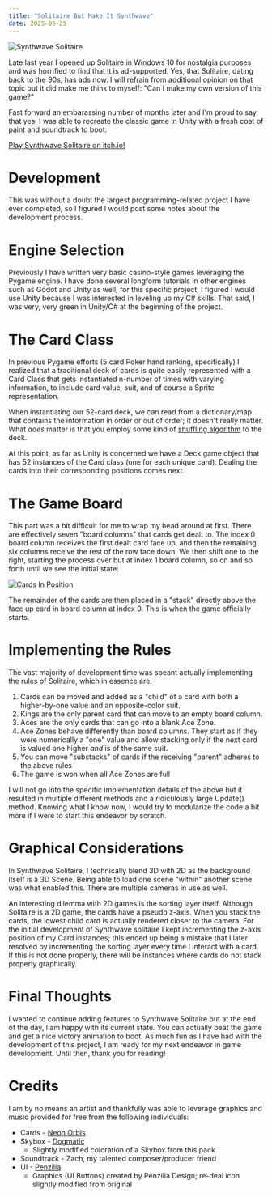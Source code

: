 ```yaml
---
title: "Solitaire But Make It Synthwave"
date: 2025-05-25
---
```


![Synthwave Solitaire](/notablog/docs/assets/2025_05_25_screen.JPG "Logo")

Late last year I opened up Solitaire in Windows 10 for nostalgia purposes and was horrified to find that it is ad-supported.  Yes, that Solitaire, dating back to the 90s, has ads now.  I will refrain from additional opinion on that topic but it did make me think to myself: "Can I make my own version of this game?"

Fast forward an embarassing number of months later and I'm proud to say that yes, I was able to recreate the classic game in Unity with a fresh coat of paint and soundtrack to boot.

[Play Synthwave Solitaire on itch.io!](https://notaswe.itch.io/synthwave-solitaire)

# Development

This was without a doubt the largest programming-related project I have ever completed, so I figured I would post some notes about the development process.

# Engine Selection

Previously I have written very basic casino-style games leveraging the Pygame engine.  I have done several longform tutorials in other engines such as Godot and Unity as well; for this specific project, I figured I would use Unity because I was interested in leveling up my C# skills.  That said, I was very, very green in Unity/C# at the beginning of the project.

# The Card Class

In previous Pygame efforts (5 card Poker hand ranking, specifically) I realized that a traditional deck of cards is quite easily represented with a Card Class that gets instantiated n-number of times with varying information, to include card value, suit, and of course a Sprite representation.

When instantiating our 52-card deck, we can read from a dictionary/map that contains the information in order or out of order; it doesn't really matter.  What _does_ matter is that you employ some kind of [shuffling algorithm](https://en.wikipedia.org/wiki/Fisher%E2%80%93Yates_shuffle) to the deck.

At this point, as far as Unity is concerned we have a Deck game object that has 52 instances of the Card class (one for each unique card).  Dealing the cards into their corresponding positions comes next.

# The Game Board

This part was a bit difficult for me to wrap my head around at first.  There are effectively seven "board columns" that cards get dealt to.  The index 0 board column receives the first dealt card face up, and then the remaining six columns receive the rest of the row face down.  We then shift one to the right, starting the process over but at index 1 board column, so on and so forth until we see the initial state:

![Cards In Position](/notablog/docs/assets/2025_05_25_deal.JPG "Cards In Position")

The remainder of the cards are then placed in a "stack" directly above the face up card in board column at index 0.  This is when the game officially starts.

# Implementing the Rules

The vast majority of development time was speant actually implementing the rules of Solitaire, which in essence are:

1. Cards can be moved and added as a "child" of a card with both a higher-by-one value and an opposite-color suit.
2. Kings are the only parent card that can move to an empty board column.
3. Aces are the only cards that can go into a blank Ace Zone.
4. Ace Zones behave differently than board columns.  They start as if they were numerically a "one" value and allow stacking only if the next card is valued one higher _and_ is of the same suit.
5. You can move "substacks" of cards if the receiving "parent" adheres to the above rules
6. The game is won when all Ace Zones are full

I will not go into the specific implementation details of the above but it resulted in multiple different methods and a ridiculously large Update() method.  Knowing what I know now, I would try to modularize the code a bit more if I were to start this endeavor by scratch.

# Graphical Considerations

In Synthwave Solitaire, I technically blend 3D with 2D as the background itself is a 3D Scene.  Being able to load one scene "within" another scene was what enabled this.  There are multiple cameras in use as well.

An interesting dilemma with 2D games is the sorting layer itself.  Although Solitaire is a 2D game, the cards have a pseudo z-axis.  When you stack the cards, the lowest child card is actually rendered closer to the camera.  For the initial development of Synthwave solitaire I kept incrementing the z-axis position of my Card instances; this ended up being a mistake that I later resolved by incrementing the sorting layer every time I interact with a card.  If this is not done properly, there will be instances where cards do not stack properly graphically.

# Final Thoughts

I wanted to continue adding features to Synthwave Solitaire but at the end of the day, I am happy with its current state.  You can actually beat the game and get a nice victory animation to boot.  As much fun as I have had with the development of this project, I am ready for my next endeavor in game development.  Until then, thank you for reading!

# Credits

I am by no means an artist and thankfully was able to leverage graphics and music provided for free from the following individuals:

- Cards - [Neon Orbis](https://neonorbis.itch.io/playing-cards)
- Skybox - [Dogmatic](https://assetstore.unity.com/packages/2d/textures-materials/sky/free-skyboxes-sci-fi-fantasy-184932)
  - Slightly modified coloration of a Skybox from this pack
- Soundtrack - Zach, my talented composer/producer friend
- UI - [Penzilla](https://penzilla.itch.io/basic-gui-bundle)
  - Graphics (UI Buttons) created by Penzilla Design; re-deal icon slightly modified from original